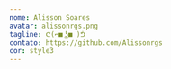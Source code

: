 ```yaml
---
nome: Alisson Soares
avatar: alissonrgs.png
tagline: ᕦ(⌐■ ͜ʖ■ )ᕥ
contato: https://github.com/Alissonrgs
cor: style3
---
```

